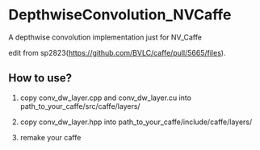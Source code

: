 # DepthwiseConvolution_NVCaffe
A depthwise convolution implementation just for NV_Caffe

edit from sp2823(https://github.com/BVLC/caffe/pull/5665/files).

## How to use?
1. copy conv_dw_layer.cpp and conv_dw_layer.cu into path_to_your_caffe/src/caffe/layers/

2. copy conv_dw_layer.hpp into path_to_your_caffe/include/caffe/layers/

3. remake your caffe
